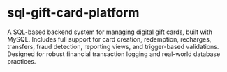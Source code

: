 # sql-gift-card-platform
A SQL-based backend system for managing digital gift cards, built with MySQL. Includes full support for card creation, redemption, recharges, transfers, fraud detection, reporting views, and trigger-based validations. Designed for robust financial transaction logging and real-world database practices.
